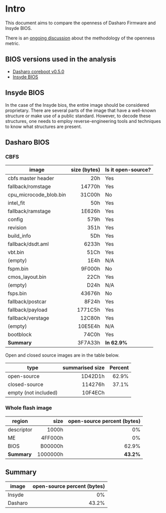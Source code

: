 # Intro

This document aims to compare the openness of Dasharo Firmware and Insyde BIOS.

There is an [ongoing discussion](https://github.com/Dasharo/dasharo-issues/issues/43) about the methodology of the openness metric.

## BIOS versions used in the analysis

* [Dasharo coreboot v0.5.0](https://cloud.3mdeb.com/index.php/s/xM8FcCsMc8kfmKB)
* [Insyde BIOS](https://cloud.3mdeb.com/index.php/s/6Pte9F9nefxQEMN)

## Insyde BIOS

In the case of the Insyde bios, the entire image should be considered
proprietary. There are several parts of the image that have a well-known
structure or make use of a public standard. However, to decode these structures,
one needs to employ reverse-engineering tools and techniques to know what
structures are present.

## Dasharo BIOS

### CBFS

| image                  | size (bytes) | Is it open-source? |
| ---                    | ---:         | ---                |
| cbfs master header     | 20h          | Yes                |
| fallback/romstage      | 14770h       | Yes                |
| cpu_microcode_blob.bin | 31C00h       | No                 |
| intel_fit              | 50h          | Yes                |
| fallback/ramstage      | 1E626h       | Yes                |
| config                 | 579h         | Yes                |
| revision               | 351h         | Yes                |
| build_info             | 5Dh          | Yes                |
| fallback/dsdt.aml      | 6233h        | Yes                |
| vbt.bin                | 51Ch         | Yes                |
| (empty)                | 1E4h         | N/A                |
| fspm.bin               | 9F000h       | No                 |
| cmos_layout.bin        | 22Ch         | Yes                |
| (empty)                | D24h         | N/A                |
| fsps.bin               | 43676h       | No                 |
| fallback/postcar       | 8F24h        | Yes                |
| fallback/payload       | 1771C5h      | Yes                |
| fallback/verstage      | 12C80h       | Yes                |
| (empty)                | 10E5E4h      | N/A                |
| bootblock              | 74C0h        | Yes                |
| **Summary**            | 3F7A33h      | **In 62.9%**       |

Open and closed source images are in the table below.

| type                 | summarised size | Percent |
| ---                  | ---:            | ---:    |
| open-source          | 1D42D1h         | 62.9%   |
| closed-source        | 114276h         | 37.1%   |
| empty (not included) | 10F4ECh         |         |

### Whole flash image

| region      | size     | open-source percent (bytes) |
| ---         | ---:     | ---:                        |
| descriptor  | 1000h    | 0%                          |
| ME          | 4FF000h  | 0%                          |
| BIOS        | B00000h  | 62.9%                       |
| **Summary** | 1000000h | **43.2%**                   |

## Summary

| image   | open-source percent (bytes) |
| ---     | ---:                        |
| Insyde  | 0%                          |
| Dasharo | 43.2%                       |
